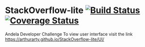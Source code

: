 # StackOverflow-lite [![Build Status](https://travis-ci.com/arthurarty/StackOverflow-lite.svg?branch=adding_travisci)](https://travis-ci.com/arthurarty/StackOverflow-lite) [![Coverage Status](https://coveralls.io/repos/github/arthurarty/StackOverflow-lite/badge.svg?branch=adding_travisci)](https://coveralls.io/github/arthurarty/StackOverflow-lite?branch=adding_travisci)
Andela Developer Challenge
To view user interface visit the link https://arthurarty.github.io/StackOverflow-lite/UI/
